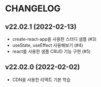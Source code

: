 # CHANGELOG

## v22.02.1 (2022-02-13)
- create-react-app을 사용한 스터디 샘플 (#3)
- useState, useEffect 사용해보기 (#4)
- react를 사용한 샘플 CRUD 기능 구현 (#5)

## v22.02.0 (2022-02-02)
- CDN을 사용한 리액트 기본 학습
